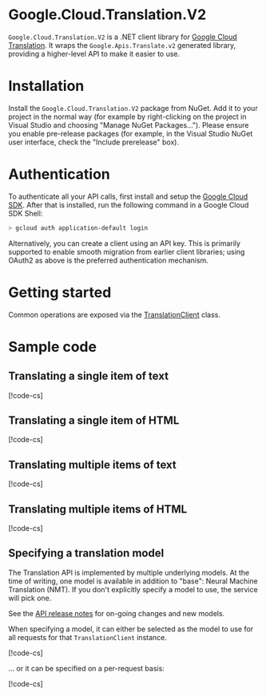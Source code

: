 # Google.Cloud.Translation.V2

`Google.Cloud.Translation.V2` is a .NET client library for [Google
Cloud Translation](https://cloud.google.com/translate/). It wraps the
`Google.Apis.Translate.v2` generated library, providing a
higher-level API to make it easier to use.

# Installation

Install the `Google.Cloud.Translation.V2` package from NuGet. Add it to
your project in the normal way (for example by right-clicking on the
project in Visual Studio and choosing "Manage NuGet Packages...").
Please ensure you enable pre-release packages (for example, in the
Visual Studio NuGet user interface, check the "Include prerelease"
box).

# Authentication

To authenticate all your API calls, first install and setup the
[Google Cloud SDK](https://cloud.google.com/sdk/). After that is
installed, run the following command in a Google Cloud SDK Shell:

```sh
> gcloud auth application-default login
```

Alternatively, you can create a client using an API key. This is primarily
supported to enable smooth migration from earlier client libraries; using
OAuth2 as above is the preferred authentication mechanism.

# Getting started

Common operations are exposed via the
[TranslationClient](obj/api/Google.Cloud.Translation.V2.TranslationClient.yml) class.

# Sample code

## Translating a single item of text

[!code-cs[](obj/snippets/Google.Cloud.Translation.V2.TranslationClient.txt#TranslateText)]

## Translating a single item of HTML

[!code-cs[](obj/snippets/Google.Cloud.Translation.V2.TranslationClient.txt#TranslateHtml)]

## Translating multiple items of text

[!code-cs[](obj/snippets/Google.Cloud.Translation.V2.TranslationClient.txt#TranslateTextMultiple)]

## Translating multiple items of HTML

[!code-cs[](obj/snippets/Google.Cloud.Translation.V2.TranslationClient.txt#TranslateHtmlMultiple)]

## Specifying a translation model

The Translation API is implemented by multiple underlying models.
At the time of writing, one model is available in addition to "base": Neural Machine Translation (NMT).
If you don't explicitly specify a model to use, the service will pick one.

See the [API release notes](https://cloud.google.com/translate/release-notes) for on-going changes and new models.

When specifying a model, it can either be selected as the model to use for all requests for that `TranslationClient` instance.

[!code-cs[](obj/snippets/Google.Cloud.Translation.V2.TranslationClient.txt#TranslateTextBaseDefaultModel)]

... or it can be specified on a per-request basis:

[!code-cs[](obj/snippets/Google.Cloud.Translation.V2.TranslationClient.txt#TranslateTextBaseOverrideModel)]
